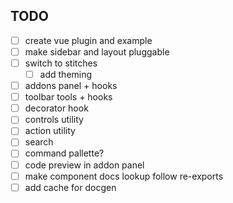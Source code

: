 ## TODO

- [ ] create vue plugin and example
- [ ] make sidebar and layout pluggable
- [ ] switch to stitches
  - [ ] add theming
- [ ] addons panel + hooks
- [ ] toolbar tools + hooks
- [ ] decorator hook
- [ ] controls utility
- [ ] action utility
- [ ] search
- [ ] command pallette?
- [ ] code preview in addon panel
- [ ] make component docs lookup follow re-exports
- [ ] add cache for docgen
